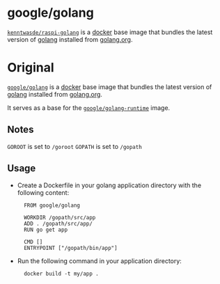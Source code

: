# google/golang

[`kenntwasde/raspi-golang`](https://index.docker.io/u/kenntwasde/raspi-golang) is a [docker](https://docker.io) base image that bundles the latest version of [golang](http://golang.org) installed from [golang.org](http://golang.org/doc/install/).

# Original
[`google/golang`](https://index.docker.io/u/google/golang) is a [docker](https://docker.io) base image that bundles the latest version of [golang](http://golang.org) installed from [golang.org](http://golang.org/doc/install/).

It serves as a base for the [`google/golang-runtime`](https://index.docker.io/u/google/golang-runtime) image.

## Notes

`GOROOT` is set to `/goroot`
`GOPATH` is set to `/gopath`

## Usage

- Create a Dockerfile in your golang application directory with the following content:

        FROM google/golang

        WORKDIR /gopath/src/app
        ADD . /gopath/src/app/
        RUN go get app
        
        CMD []
        ENTRYPOINT ["/gopath/bin/app"]

- Run the following command in your application directory:

        docker build -t my/app .

